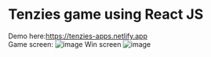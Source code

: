 # Tenzies game using React JS

Demo here:https://tenzies-apps.netlify.app<br/>
Game screen:
![image](https://user-images.githubusercontent.com/105360669/218135413-e32b39cd-6406-440b-9b90-653cc70e6d53.png)
Win screen
![image](https://user-images.githubusercontent.com/105360669/218135144-b7151467-7bd4-4163-a400-d85d1a66a5d7.png)
